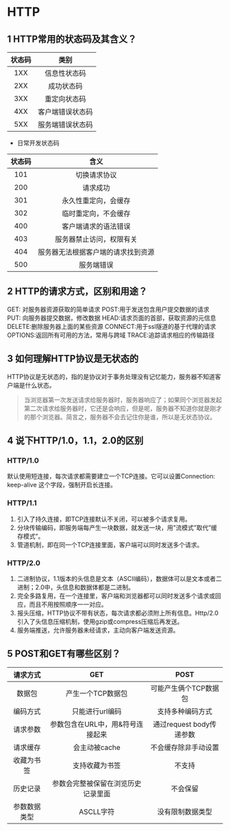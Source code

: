 # HTTP

## 1 HTTP常用的状态码及其含义？

| 状态码 |       类别       |
| :----: | :--------------: |
|  1XX   |   信息性状态码   |
|  2XX   |    成功状态码    |
|  3XX   |   重定向状态码   |
|  4XX   | 客户端错误状态码 |
|  5XX   | 服务端错误状态码 |

- 日常开发状态码

| 状态码 |                含义                |
| :----: | :--------------------------------: |
|  101   |            切换请求协议            |
|  200   |              请求成功              |
|  301   |        永久性重定向，会缓存        |
|  302   |        临时重定向，不会缓存        |
|  400   |        客户端请求的语法错误        |
|  403   |      服务器禁止访问，权限有关      |
|  404   | 服务器无法根据客户端的请求找到资源 |
|  500   |             服务端错误             |

## 2 HTTP的请求方式，区别和用途？
GET: 对服务器资源获取的简单请求
POST:用于发送包含用户提交数据的请求
PUT: 向服务器提交数据，修改数据
HEAD:请求页面的首部，获取资源的元信息
DELETE:删除服务器上面的某些资源
CONNECT:用于ssl隧道的基于代理的请求
OPTIONS:返回所有可用的方法，常用与跨域
TRACE:追踪请求相应的传输路径

## 3 如何理解HTTP协议是无状态的
HTTP协议是无状态的，指的是协议对于事务处理没有记忆能力，服务器不知道客户端是什么状态。
> 当浏览器第一次发送请求给服务器时，服务器响应了；如果同个浏览器发起第二次请求给服务器时，它还是会响应，但是呢，服务器不知道你就是刚才的那个浏览器。简言之，服务器不会去记住你是谁，所以是无状态协议。

## 4 说下HTTP/1.0，1.1，2.0的区别

###  HTTP/1.0
默认使用短连接，每次请求都需要建立一个TCP连接。它可以设置Connection: keep-alive 这个字段，强制开启长连接。

### HTTP/1.1
1. 引入了持久连接，即TCP连接默认不关闭，可以被多个请求复用。
2. 分块传输编码，即服务端每产生一块数据，就发送一块，用”流模式”取代”缓存模式”。
3. 管道机制，即在同一个TCP连接里面，客户端可以同时发送多个请求。

### HTTP/2.0
1. 二进制协议，1.1版本的头信息是文本（ASCII编码），数据体可以是文本或者二进制；2.0中，头信息和数据体都是二进制。
2. 完全多路复用，在一个连接里，客户端和浏览器都可以同时发送多个请求或回应，而且不用按照顺序一一对应。
3. 报头压缩，HTTP协议不带有状态，每次请求都必须附上所有信息。Http/2.0引入了头信息压缩机制，使用gzip或compress压缩后再发送。
4. 服务端推送，允许服务器未经请求，主动向客户端发送资源。

##  5 POST和GET有哪些区别？

|   请求方式   |                GET                 |           POST           |
| :----------: | :--------------------------------: | :----------------------: |
|    数据包    |         产生一个TCP数据包          |  可能产生俩个TCP数据包   |
|   编码方式   |          只能进行url编码           |     支持多种编码方式     |
|   请求参数   |  参数包含在URL中，用&符号连接起来  | 通过request body传递参数 |
|   请求缓存   |           会主动被cache            |   不会缓存除非手动设置   |
|  收藏为书签  |           支持收藏为书签           |          不支持          |
|   历史记录   | 参数会完整被保留在浏览历史记录里面 |         不会保留         |
| 参数数据类型 |             ASCLL字符              |     没有限制数据类型     |
